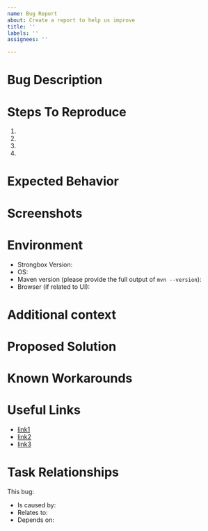 ```yaml
---
name: Bug Report
about: Create a report to help us improve
title: ''
labels: ''
assignees: ''

---
```


# Bug Description



# Steps To Reproduce

1. 
2. 
3. 
4. 

# Expected Behavior


# Screenshots


# Environment

* Strongbox Version: 
* OS: 
* Maven version (please provide the full output of `mvn --version`):
* Browser (if related to UI): 

# Additional context

# Proposed Solution

# Known Workarounds

# Useful Links

* [link1]()
* [link2]()
* [link3]()

# Task Relationships

This bug:
* Is caused by: 
* Relates to: 
* Depends on:
